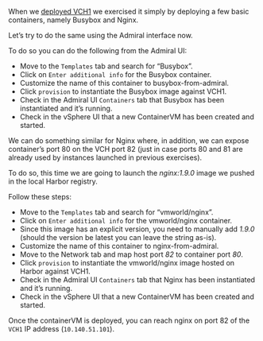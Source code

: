 
When we [deployed VCH1](install-configure-vch.md) we exercised it simply by deploying a few basic containers, namely Busybox and Nginx.

Let’s try to do the same using the Admiral interface now.

To do so you can do the following from the Admiral UI:

*   Move to the `Templates` tab and search for “Busybox”.
*   Click on `Enter additional info` for the Busybox container.
*   Customize the name of this container to busybox-from-admiral.
*   Click `provision` to instantiate the Busybox image against VCH1.
*   Check in the Admiral UI `Containers` tab that Busybox has been instantiated and it’s running.
*   Check in the vSphere UI that a new ContainerVM has been created and started.

We can do something similar for Nginx where, in addition, we can expose container’s port 80 on the VCH port 82 (just in case ports 80 and 81 are already used by instances launched in previous exercises).

To do so, this time we are going to launch the _nginx:1.9.0_ image we pushed in the local Harbor registry.

Follow these steps:

*   Move to the `Templates` tab and search for “vmworld/nginx”.
*   Click on `Enter additional info` for the vmworld/nginx container.
*   Since this image has an explicit version, you need to manually add _1.9.0_ (should the version be latest you can leave the string as-is).
*   Customize the name of this container to nginx-from-admiral.
*   Move to the Network tab and map host port _82_ to container port _80_.
*   Click `provision` to instantiate the vmworld/nginx image hosted on Harbor against VCH1.
*   Check in the Admiral UI `Containers` tab that Nginx has been instantiated and it’s running.
*   Check in the vSphere UI that a new ContainerVM has been created and started.

Once the containerVM is deployed, you can reach nginx on port 82 of the `VCH1` IP address (`10.140.51.101`).
